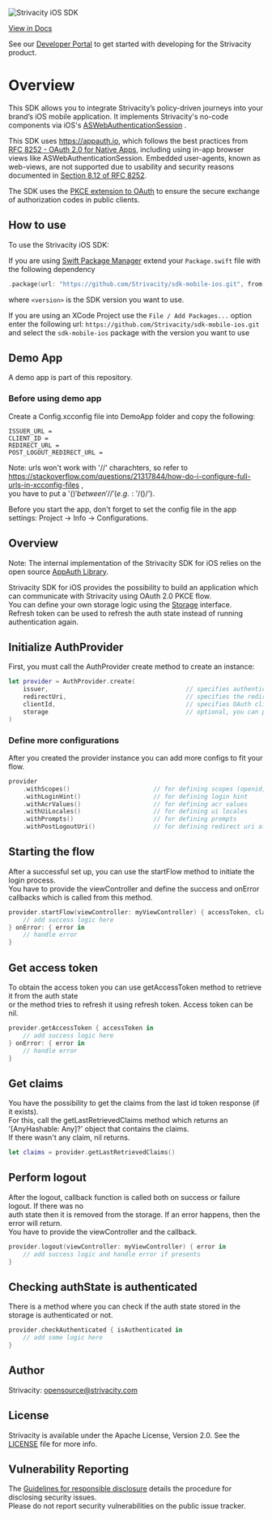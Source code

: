 ![Strivacity iOS SDK](https://static.strivacity.com/images/ios-native-sdk.png)

[View in Docs](https://docs.strivacity.com/docs/ios-mobile-sdk)

See our [Developer Portal](https://www.strivacity.com/learn-support/developer-hub) to get started with developing for the Strivacity product.

# Overview

This SDK allows you to integrate Strivacity’s policy-driven journeys into your brand’s iOS mobile application. It implements Strivacity's no-code components via iOS's [ASWebAuthenticationSession](https://developer.apple.com/documentation/authenticationservices/aswebauthenticationsession) . 

This SDK uses <https://appauth.io>, which follows the best practices from [RFC 8252 - OAuth 2.0 for Native Apps](https://tools.ietf.org/html/rfc8252),  including using in-app browser views like ASWebAuthenticationSession. Embedded user-agents, known as web-views, are not supported due to usability and security reasons documented in [Section 8.12 of RFC 8252](https://tools.ietf.org/html/rfc8252#section-8.12).

The SDK uses the [PKCE extension to OAuth](https://tools.ietf.org/html/rfc7636) to ensure the secure exchange of authorization codes in public clients.

## How to use

To use the Strivacity iOS SDK:

If you are using [Swift Package Manager](https://www.swift.org/package-manager/) extend your `Package.swift` file with the following dependency

```swift
.package(url: "https://github.com/Strivacity/sdk-mobile-ios.git", from: "<version>")
```

where `<version>` is the SDK version you want to use.

If you are using an XCode Project use the `File / Add Packages...` option enter the following url: `https://github.com/Strivacity/sdk-mobile-ios.git` and select the `sdk-mobile-ios` package with the version you want to use

## Demo App

A demo app is part of this repository.

### Before using demo app

Create a Config.xcconfig file into DemoApp folder and copy the following:

```text
ISSUER_URL = 
CLIENT_ID = 
REDIRECT_URL = 
POST_LOGOUT_REDIRECT_URL = 
```

Note: urls won't work with '//' charachters, so refer to <https://stackoverflow.com/questions/21317844/how-do-i-configure-full-urls-in-xcconfig-files> ,  
you have to put a '$()' between '//' (e.g.: '/$()/').

Before you start the app, don't forget to set the config file in the app settings: Project -> Info -> Configurations.

## Overview

Note: The internal implementation of the Strivacity SDK for iOS relies on the open source [AppAuth Library](https://github.com/openid/AppAuth-iOS).

Strivacity SDK for iOS provides the possibility to build an application which can communicate with Strivacity using OAuth 2.0 PKCE flow.  
You can define your own storage logic using the [Storage](https://github.com/Strivacity/sdk-mobile-ios/blob/main/Sources/StrivacitySDK/Storage.swift) interface.  
Refresh token can be used to refresh the auth state instead of running authentication again.

## Initialize AuthProvider

First, you must call the AuthProvider create method to create an instance:

```swift
let provider = AuthProvider.create(
    issuer,                                      // specifies authentication server domain
    redirectUri,                                 // specifies the redirect uri
    clientId,                                    // specifies OAuth client ID
    storage                                      // optional, you can provide the storage logic you implemented using Storage interface, or use the default unsecure storage logic
)
```

### Define more configurations

After you created the provider instance you can add more configs to fit your flow.

```swift
provider
    .withScopes()                       // for defining scopes (openid, offline is included by default)
    .withLoginHint()                    // for defining login hint
    .withAcrValues()                    // for defining acr values
    .withUiLocales()                    // for defining ui locales
    .withPrompts()                      // for defining prompts
    .withPostLogoutUri()                // for defining redirect uri after logout
```

## Starting the flow

After a successful set up, you can use the startFlow method to initiate the login process.  
You have to provide the viewController and define the success and onError callbacks which is called from this method.

```swift
provider.startFlow(viewController: myViewController) { accessToken, claims in
    // add success logic here
} onError: { error in
    // handle error
}
```

## Get access token

To obtain the access token you can use getAccessToken method to retrieve it from the auth state  
or the method tries to refresh it using refresh token. Access token can be nil.

```swift
provider.getAccessToken { accessToken in
    // add success logic here
} onError: { error in
    // handle error
}
```

## Get claims

You have the possibility to get the claims from the last id token response (if it exists).  
For this, call the getLastRetrievedClaims method which returns an '[AnyHashable: Any]?' object that contains the claims.  
If there wasn't any claim, nil returns.

```swift
let claims = provider.getLastRetrievedClaims()
```

## Perform logout

After the logout, callback function is called both on success or failure logout. If there was no  
auth state then it is removed from the storage. If an error happens, then the error will return.  
You have to provide the viewController and the callback.

```swift
provider.logout(viewController: myViewController) { error in
    // add success logic and handle error if presents
}
```

## Checking authState is authenticated

There is a method where you can check if the auth state stored in the storage is authenticated or not.

```swift
provider.checkAuthenticated { isAuthenticated in
    // add some logic here
}
```

## Author

Strivacity: [opensource@strivacity.com](mailto:opensource@strivacity.com)

## License

Strivacity is available under the Apache License, Version 2.0. See the [LICENSE](./LICENSE) file for more info.

## Vulnerability Reporting

The [Guidelines for responsible disclosure](https://www.strivacity.com/report-a-security-issue) details the procedure for disclosing security issues.  
Please do not report security vulnerabilities on the public issue tracker.
